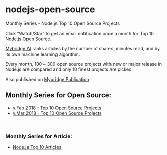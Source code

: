 # nodejs-open-source
Monthly Series - Node.js Top 10 Open Source Projects

Click "Watch/Star" to get an email notification once a month for Top 10 Node.js Open Source. 

[Mybridge AI](https://www.mybridge.co) ranks articles by the number of shares, minutes read, and by its own machine learning algorithm.

Every month, 100 ~ 300 open source projects with new or major release in Node.js are compared and only 10 finest projects are picked.

Also published on [Mybridge Publication](https://medium.mybridge.co)


## Monthly Series for Open Source:

* [v.Feb 2018 - Top 10 Open Source Projects](./src/02-2018.md)
* [v.Mar 2018 - Top 10 Open Source Projects](./src/03-2018.md)

<br>

### Monthly Series for Article:
* [Node.js Top 10 Articles](https://github.com/Mybridge/nodejs-articles)
